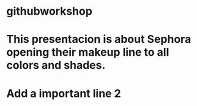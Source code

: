 # githubworkshop

# This presentacion is about Sephora opening their makeup line to all colors and shades. 
# Add a important line 2
